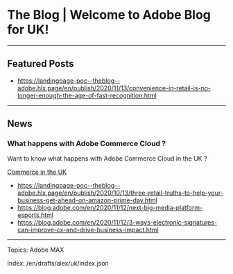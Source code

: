# The Blog | Welcome to Adobe Blog for UK!

---

## Featured Posts

-   <https://landingpage-poc--theblog--adobe.hlx.page/en/publish/2020/11/13/convenience-in-retail-is-no-longer-enough-the-age-of-fast-recognition.html>


---

## News

### What happens with Adobe Commerce Cloud ?

Want to know what happens with Adobe Commerce Cloud in the UK ?

[Commerce in the UK](https://blog.adobe.com/en/topics/commerce-in-uk.html)

-   <https://landingpage-poc--theblog--adobe.hlx.page/en/publish/2020/10/13/three-retail-truths-to-help-your-business-get-ahead-on-amazon-prime-day.html>
-   <https://blog.adobe.com/en/2020/11/12/next-big-media-platform-esports.html>
-   <https://blog.adobe.com/en/2020/11/12/3-ways-electronic-signatures-can-improve-cx-and-drive-business-impact.html>

---

Topics: Adobe MAX

Index: /en/drafts/alex/uk/index.json
